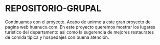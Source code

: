 # REPOSITORIO-GRUPAL
Continuamos con el proyecto.
Acabo de unirme a este gran proyecto de pagina web huanuco.com. En este proyecto queremos mostrar los lugares turistico del departamento asi como la sugerencia de mejores restaurates de comida tipica y hospedajes con buena atención.
